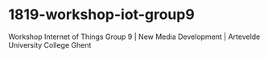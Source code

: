 # 1819-workshop-iot-group9
Workshop Internet of Things Group 9 | New Media Development | Artevelde University College Ghent
